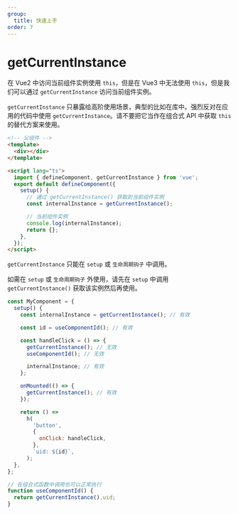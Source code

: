 ```yaml
---
group:
  title: 快速上手
order: 7
---
```


<BackTop></BackTop>

# getCurrentInstance

在 Vue2 中访问当前组件实例使用 `this`，但是在 Vue3 中无法使用 `this`，但是我们可以通过 `getCurrentInstance` 访问当前组件实例。

`getCurrentInstance` 只暴露给高阶使用场景，典型的比如在库中。强烈反对在应用的代码中使用 `getCurrentInstance`。请不要把它当作在组合式 API 中获取 `this` 的替代方案来使用。

```html
<!-- 父组件 -->
<template>
  <div></div>
</template>

<script lang="ts">
  import { defineComponent, getCurrentInstance } from 'vue';
  export default defineComponent({
    setup() {
      // 通过 getCurrentInstance() 获取到当前组件实例
      const internalInstance = getCurrentInstance();

      // 当前组件实例
      console.log(internalInstance);
      return {};
    },
  });
</script>
```

`getCurrentInstance` 只能在 `setup` 或 `生命周期钩子` 中调用。

如需在 `setup` 或 `生命周期钩子` 外使用，请先在 `setup` 中调用 `getCurrentInstance()` 获取该实例然后再使用。

```js
const MyComponent = {
  setup() {
    const internalInstance = getCurrentInstance(); // 有效

    const id = useComponentId(); // 有效

    const handleClick = () => {
      getCurrentInstance(); // 无效
      useComponentId(); // 无效

      internalInstance; // 有效
    };

    onMounted(() => {
      getCurrentInstance(); // 有效
    });

    return () =>
      h(
        'button',
        {
          onClick: handleClick,
        },
        `uid: ${id}`,
      );
  },
};

// 在组合式函数中调用也可以正常执行
function useComponentId() {
  return getCurrentInstance().uid;
}
```
